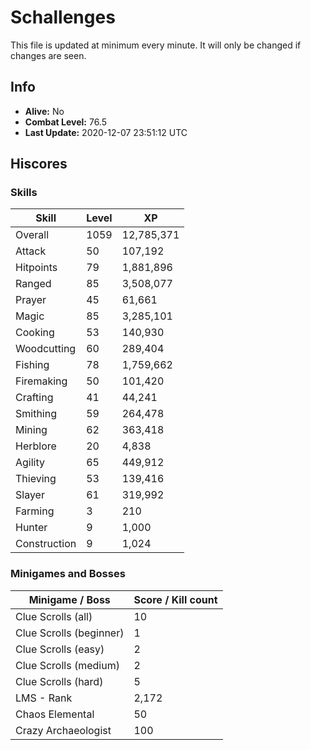 # Schallenges

This file is updated at minimum every minute. It will only be changed if changes are seen.

## Info

 - **Alive:** No
 - **Combat Level:** 76.5
 - **Last Update:** 2020-12-07 23:51:12 UTC

## Hiscores

### Skills

| Skill | Level | XP |
|--|--|--|
| Overall | 1059 | 12,785,371 |
| Attack | 50 | 107,192 |
| Hitpoints | 79 | 1,881,896 |
| Ranged | 85 | 3,508,077 |
| Prayer | 45 | 61,661 |
| Magic | 85 | 3,285,101 |
| Cooking | 53 | 140,930 |
| Woodcutting | 60 | 289,404 |
| Fishing | 78 | 1,759,662 |
| Firemaking | 50 | 101,420 |
| Crafting | 41 | 44,241 |
| Smithing | 59 | 264,478 |
| Mining | 62 | 363,418 |
| Herblore | 20 | 4,838 |
| Agility | 65 | 449,912 |
| Thieving | 53 | 139,416 |
| Slayer | 61 | 319,992 |
| Farming | 3 | 210 |
| Hunter | 9 | 1,000 |
| Construction | 9 | 1,024 |

### Minigames and Bosses

| Minigame / Boss | Score / Kill count |
|--|--|
| Clue Scrolls (all) | 10 |
| Clue Scrolls (beginner) | 1 |
| Clue Scrolls (easy) | 2 |
| Clue Scrolls (medium) | 2 |
| Clue Scrolls (hard) | 5 |
| LMS - Rank | 2,172 |
| Chaos Elemental | 50 |
| Crazy Archaeologist | 100 |
